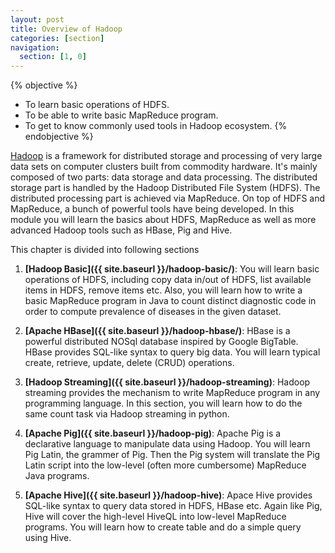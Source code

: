 ```yaml
---
layout: post
title: Overview of Hadoop
categories: [section]
navigation:
  section: [1, 0]
---
```


{% objective %}
- To learn basic operations of HDFS.
- To be able to write basic MapReduce program.
- To get to know commonly used tools in Hadoop ecosystem.
{% endobjective %}

[Hadoop](http://hadoop.apache.org) is a framework for distributed storage and processing of very large data sets on computer clusters built from commodity hardware. It's mainly composed of two parts: data storage and data processing. The distributed storage part is handled by the Hadoop Distributed File System (HDFS). The distributed processing part is achieved via MapReduce. On top of HDFS and MapReduce, a bunch of powerful tools have being developed. In this module you will learn the basics about HDFS, MapReduce as well as more advanced Hadoop tools such as HBase, Pig and Hive.

This chapter is divided into following sections

1. **[Hadoop Basic]({{ site.baseurl }}/hadoop-basic/)**: You will learn basic operations of HDFS, including copy data in/out of HDFS, list available items in HDFS, remove items etc. Also, you will learn how to write a basic MapReduce program in Java to count distinct diagnostic code in order to compute prevalence of diseases in the given dataset.

2. **[Apache HBase]({{ site.baseurl }}/hadoop-hbase/)**: HBase is a powerful distributed NOSql database inspired by Google BigTable. HBase provides SQL-like syntax to query big data. You will learn typical create, retrieve, update, delete (CRUD) operations.

3. **[Hadoop Streaming]({{ site.baseurl }}/hadoop-streaming)**: Hadoop streaming provides the mechanism to write MapReduce program in any programming language. In this section, you will learn how to do the same count task via Hadoop streaming in python.

4. **[Apache Pig]({{ site.baseurl }}/hadoop-pig)**: Apache Pig is a declarative language to manipulate data using Hadoop. You will learn Pig Latin, the grammer of Pig. Then the Pig system will translate the Pig Latin script into the low-level (often more cumbersome) MapReduce Java programs.

5. **[Apache Hive]({{ site.baseurl }}/hadoop-hive)**: Apace Hive provides SQL-like syntax to query data stored in HDFS, HBase etc. Again like Pig, Hive will cover the high-level HiveQL into low-level MapReduce programs. You will learn how to create table and do a simple query using Hive.
